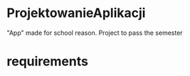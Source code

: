# ProjektowanieAplikacji
"App" made for school reason. Project to pass the semester

# requirements

